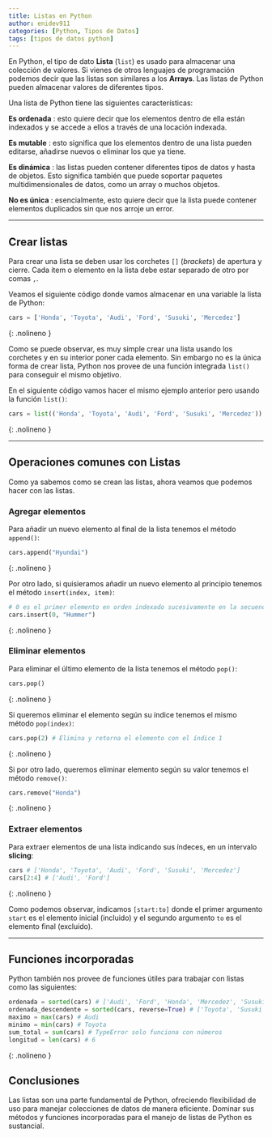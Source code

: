 ```yaml
---
title: Listas en Python
author: enidev911
categories: [Python, Tipos de Datos]
tags: [tipos de datos python]
---
```


En Python,  el tipo de dato **Lista** (`list`) es usado para almacenar una colección de valores. Si vienes de otros lenguajes de programación podemos decir que las listas son similares a los **Arrays**. Las listas de Python pueden almacenar valores de diferentes tipos.

Una lista de Python tiene las siguientes características:

**Es ordenada**
: esto quiere decir que los elementos dentro de ella están indexados y se accede a ellos a través de una locación indexada.

**Es mutable**
: esto significa que los elementos dentro de una lista pueden editarse, añadirse nuevos o eliminar los que ya tiene.

**Es dinámica**
: las listas pueden contener diferentes tipos de datos y hasta de objetos. Esto significa también que puede soportar paquetes multidimensionales de datos, como un array o muchos objetos.

**No es única**
: esencialmente, esto quiere decir que la lista puede contener elementos duplicados sin que nos arroje un error.

---

## Crear listas

Para crear una lista se deben usar los corchetes `[]` (*brackets*) de apertura y cierre. Cada item o elemento en la lista debe estar separado de otro por comas `,`. 

Veamos el siguiente código donde vamos almacenar en una variable la lista de Python:

```python
cars = ['Honda', 'Toyota', 'Audi', 'Ford', 'Susuki', 'Mercedez']
```
{: .nolineno }


Como se puede observar, es muy simple crear una lista usando los corchetes y en su interior poner cada elemento. Sin embargo no es la única forma de crear lista, Python nos provee de una función integrada `list()` para conseguir el mismo objetivo.

En el siguiente código vamos hacer el mismo ejemplo anterior pero usando la función `list()`:


```python
cars = list(('Honda', 'Toyota', 'Audi', 'Ford', 'Susuki', 'Mercedez'))
```
{: .nolineno }

---

## Operaciones comunes con Listas

Como ya sabemos como se crean las listas, ahora veamos que podemos hacer con las listas.

### Agregar elementos

Para añadir un nuevo elemento al final de la lista tenemos el método `append()`:

```python
cars.append("Hyundai")
```
{: .nolineno }

Por otro lado, si quisieramos añadir un nuevo elemento al principio tenemos el método `insert(index, item)`:

```python
# 0 es el primer elemento en orden indexado sucesivamente en la secuencia
cars.insert(0, "Hummer")
```
{: .nolineno }


### Eliminar elementos

Para eliminar el último elemento de la lista tenemos el método `pop()`:

```python
cars.pop()
```
{: .nolineno }

Si queremos eliminar el elemento según su índice tenemos el mismo método `pop(index)`:

```python
cars.pop(2) # Elimina y retorna el elemento con el índice 1
```
{: .nolineno }

Si por otro lado, queremos eliminar elemento según su valor tenemos el método `remove()`:

```python
cars.remove("Honda")
```
{: .nolineno }

### Extraer elementos

Para extraer elementos de una lista indicando sus índeces, en un intervalo **slicing**:


```python
cars # ['Honda', 'Toyota', 'Audi', 'Ford', 'Susuki', 'Mercedez']
cars[2:4] # ['Audi', 'Ford']
```
{: .nolineno }

Como podemos observar, indicamos `[start:to]` donde el primer argumento `start` es el elemento inicial (incluido) y el segundo argumento `to` es el elemento final (excluido).

---

## Funciones incorporadas

Python también nos provee de funciones útiles para trabajar con listas como las siguientes:

```python
ordenada = sorted(cars) # ['Audi', 'Ford', 'Honda', 'Mercedez', 'Susuki', 'Toyota']
ordenada_descendente = sorted(cars, reverse=True) # ['Toyota', 'Susuki', 'Mercedez', 'Honda', 'Ford', 'Audi']
maximo = max(cars) # Audi
minimo = min(cars) # Toyota
sum_total = sum(cars) # TypeError solo funciona con números
longitud = len(cars) # 6
```
{: .nolineno }

## Conclusiones

Las listas son una parte fundamental de Python, ofreciendo flexibilidad de uso para manejar colecciones de datos de manera eficiente. Dominar sus métodos y funciones incorporadas para el manejo de listas de Python es sustancial.
